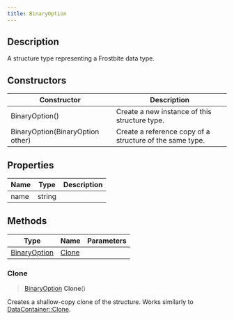```yaml
---
title: BinaryOption
---
```

## Description

A structure type representing a Frostbite data type.

## Constructors

| Constructor                      | Description                                              |
| -------------------------------- | -------------------------------------------------------- |
| BinaryOption()                   | Create a new instance of this structure type.            |
| BinaryOption(BinaryOption other) | Create a reference copy of a structure of the same type. |

## Properties

| Name | Type   | Description |
| ---- | ------ | ----------- |
| name | string |             |

## Methods

| Type                         | Name            | Parameters |
| ---------------------------- | --------------- | ---------- |
| [BinaryOption](BinaryOption) | [Clone](#clone) |            |

### Clone

> [BinaryOption](BinaryOption) **Clone**()

Creates a shallow-copy clone of the structure. Works similarly to [DataContainer::Clone](/vext/ref/shared/class/datacontainer#clone).
